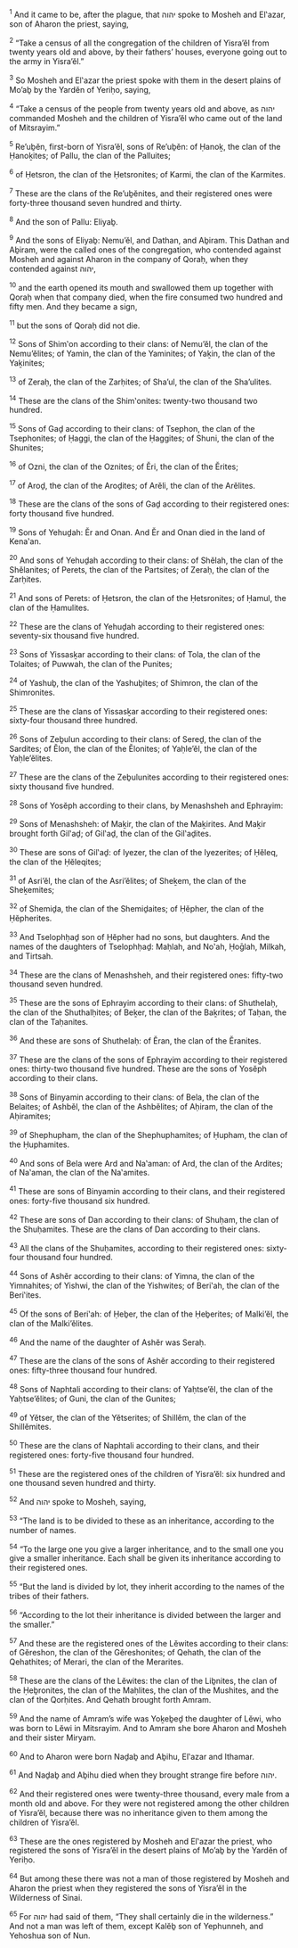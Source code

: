 <sup>1</sup> And it came to be, after the plague, that יהוה spoke to Mosheh and El‛azar, son of Aharon the priest, saying,

<sup>2</sup> “Take a census of all the congregation of the children of Yisra’ĕl from twenty years old and above, by their fathers’ houses, everyone going out to the army in Yisra’ĕl.”

<sup>3</sup> So Mosheh and El‛azar the priest spoke with them in the desert plains of Mo’aḇ by the Yardĕn of Yeriḥo, saying,

<sup>4</sup> “Take a census of the people from twenty years old and above, as יהוה commanded Mosheh and the children of Yisra’ĕl who came out of the land of Mitsrayim.”

<sup>5</sup> Re’uḇĕn, first-born of Yisra’ĕl, sons of Re’uḇĕn: of Ḥanoḵ, the clan of the Ḥanoḵites; of Pallu, the clan of the Palluites;

<sup>6</sup> of Ḥetsron, the clan of the Ḥetsronites; of Karmi, the clan of the Karmites.

<sup>7</sup> These are the clans of the Re’uḇĕnites, and their registered ones were forty-three thousand seven hundred and thirty.

<sup>8</sup> And the son of Pallu: Eliyaḇ.

<sup>9</sup> And the sons of Eliyaḇ: Nemu’ĕl, and Dathan, and Aḇiram. This Dathan and Aḇiram, were the called ones of the congregation, who contended against Mosheh and against Aharon in the company of Qoraḥ, when they contended against יהוה,

<sup>10</sup> and the earth opened its mouth and swallowed them up together with Qoraḥ when that company died, when the fire consumed two hundred and fifty men. And they became a sign,

<sup>11</sup> but the sons of Qoraḥ did not die.

<sup>12</sup> Sons of Shim‛on according to their clans: of Nemu’ĕl, the clan of the Nemu’ĕlites; of Yamin, the clan of the Yaminites; of Yaḵin, the clan of the Yaḵinites;

<sup>13</sup> of Zeraḥ, the clan of the Zarḥites; of Sha’ul, the clan of the Sha’ulites.

<sup>14</sup> These are the clans of the Shim‛onites: twenty-two thousand two hundred.

<sup>15</sup> Sons of Gaḏ according to their clans: of Tsephon, the clan of the Tsephonites; of Ḥaggi, the clan of the Ḥaggites; of Shuni, the clan of the Shunites;

<sup>16</sup> of Ozni, the clan of the Oznites; of Ĕri, the clan of the Ĕrites;

<sup>17</sup> of Aroḏ, the clan of the Aroḏites; of Arĕli, the clan of the Arĕlites.

<sup>18</sup> These are the clans of the sons of Gaḏ according to their registered ones: forty thousand five hundred.

<sup>19</sup> Sons of Yehuḏah: Ĕr and Onan. And Ĕr and Onan died in the land of Kena‛an.

<sup>20</sup> And sons of Yehuḏah according to their clans: of Shĕlah, the clan of the Shĕlanites; of Perets, the clan of the Partsites; of Zeraḥ, the clan of the Zarḥites.

<sup>21</sup> And sons of Perets: of Ḥetsron, the clan of the Ḥetsronites; of Ḥamul, the clan of the Ḥamulites.

<sup>22</sup> These are the clans of Yehuḏah according to their registered ones: seventy-six thousand five hundred.

<sup>23</sup> Sons of Yissasḵar according to their clans: of Tola, the clan of the Tolaites; of Puwwah, the clan of the Punites;

<sup>24</sup> of Yashuḇ, the clan of the Yashuḇites; of Shimron, the clan of the Shimronites.

<sup>25</sup> These are the clans of Yissasḵar according to their registered ones: sixty-four thousand three hundred.

<sup>26</sup> Sons of Zeḇulun according to their clans: of Sereḏ, the clan of the Sardites; of Ĕlon, the clan of the Ĕlonites; of Yaḥle’ĕl, the clan of the Yaḥle’ĕlites.

<sup>27</sup> These are the clans of the Zeḇulunites according to their registered ones: sixty thousand five hundred.

<sup>28</sup> Sons of Yosĕph according to their clans, by Menashsheh and Ephrayim:

<sup>29</sup> Sons of Menashsheh: of Maḵir, the clan of the Maḵirites. And Maḵir brought forth Gil‛aḏ; of Gil‛aḏ, the clan of the Gil‛aḏites.

<sup>30</sup> These are sons of Gil‛aḏ: of Iyezer, the clan of the Iyezerites; of Ḥĕleq, the clan of the Ḥĕleqites;

<sup>31</sup> of Asri’ĕl, the clan of the Asri’ĕlites; of Sheḵem, the clan of the Sheḵemites;

<sup>32</sup> of Shemiḏa, the clan of the Shemiḏaites; of Ḥĕpher, the clan of the Ḥĕpherites.

<sup>33</sup> And Tselophḥaḏ son of Ḥĕpher had no sons, but daughters. And the names of the daughters of Tselophḥaḏ: Maḥlah, and No‛ah, Ḥoḡlah, Milkah, and Tirtsah.

<sup>34</sup> These are the clans of Menashsheh, and their registered ones: fifty-two thousand seven hundred.

<sup>35</sup> These are the sons of Ephrayim according to their clans: of Shuthelaḥ, the clan of the Shuthalḥites; of Beḵer, the clan of the Baḵrites; of Taḥan, the clan of the Taḥanites.

<sup>36</sup> And these are sons of Shuthelaḥ: of Ĕran, the clan of the Ĕranites.

<sup>37</sup> These are the clans of the sons of Ephrayim according to their registered ones: thirty-two thousand five hundred. These are the sons of Yosĕph according to their clans.

<sup>38</sup> Sons of Binyamin according to their clans: of Bela, the clan of the Belaites; of Ashbĕl, the clan of the Ashbĕlites; of Aḥiram, the clan of the Aḥiramites;

<sup>39</sup> of Shephupham, the clan of the Shephuphamites; of Ḥupham, the clan of the Ḥuphamites.

<sup>40</sup> And sons of Bela were Ard and Na‛aman: of Ard, the clan of the Ardites; of Na‛aman, the clan of the Na‛amites.

<sup>41</sup> These are sons of Binyamin according to their clans, and their registered ones: forty-five thousand six hundred.

<sup>42</sup> These are sons of Dan according to their clans: of Shuḥam, the clan of the Shuḥamites. These are the clans of Dan according to their clans.

<sup>43</sup> All the clans of the Shuḥamites, according to their registered ones: sixty-four thousand four hundred.

<sup>44</sup> Sons of Ashĕr according to their clans: of Yimna, the clan of the Yimnahites; of Yishwi, the clan of the Yishwites; of Beri‛ah, the clan of the Beri‛ites.

<sup>45</sup> Of the sons of Beri‛ah: of Ḥeḇer, the clan of the Ḥeḇerites; of Malki’ĕl, the clan of the Malki’ĕlites.

<sup>46</sup> And the name of the daughter of Ashĕr was Seraḥ.

<sup>47</sup> These are the clans of the sons of Ashĕr according to their registered ones: fifty-three thousand four hundred.

<sup>48</sup> Sons of Naphtali according to their clans: of Yaḥtse’ĕl, the clan of the Yaḥtse’ĕlites; of Guni, the clan of the Gunites;

<sup>49</sup> of Yĕtser, the clan of the Yĕtserites; of Shillĕm, the clan of the Shillĕmites.

<sup>50</sup> These are the clans of Naphtali according to their clans, and their registered ones: forty-five thousand four hundred.

<sup>51</sup> These are the registered ones of the children of Yisra’ĕl: six hundred and one thousand seven hundred and thirty.

<sup>52</sup> And יהוה spoke to Mosheh, saying,

<sup>53</sup> “The land is to be divided to these as an inheritance, according to the number of names.

<sup>54</sup> “To the large one you give a larger inheritance, and to the small one you give a smaller inheritance. Each shall be given its inheritance according to their registered ones.

<sup>55</sup> “But the land is divided by lot, they inherit according to the names of the tribes of their fathers.

<sup>56</sup> “According to the lot their inheritance is divided between the larger and the smaller.”

<sup>57</sup> And these are the registered ones of the Lĕwites according to their clans: of Gĕreshon, the clan of the Gĕreshonites; of Qehath, the clan of the Qehathites; of Merari, the clan of the Merarites.

<sup>58</sup> These are the clans of the Lĕwites: the clan of the Liḇnites, the clan of the Ḥeḇronites, the clan of the Maḥlites, the clan of the Mushites, and the clan of the Qorḥites. And Qehath brought forth Amram.

<sup>59</sup> And the name of Amram’s wife was Yoḵeḇeḏ the daughter of Lĕwi, who was born to Lĕwi in Mitsrayim. And to Amram she bore Aharon and Mosheh and their sister Miryam.

<sup>60</sup> And to Aharon were born Naḏaḇ and Aḇihu, El‛azar and Ithamar.

<sup>61</sup> And Naḏaḇ and Aḇihu died when they brought strange fire before יהוה.

<sup>62</sup> And their registered ones were twenty-three thousand, every male from a month old and above. For they were not registered among the other children of Yisra’ĕl, because there was no inheritance given to them among the children of Yisra’ĕl.

<sup>63</sup> These are the ones registered by Mosheh and El‛azar the priest, who registered the sons of Yisra’ĕl in the desert plains of Mo’aḇ by the Yardĕn of Yeriḥo.

<sup>64</sup> But among these there was not a man of those registered by Mosheh and Aharon the priest when they registered the sons of Yisra’ĕl in the Wilderness of Sinai.

<sup>65</sup> For יהוה had said of them, “They shall certainly die in the wilderness.” And not a man was left of them, except Kalĕḇ son of Yephunneh, and Yehoshua son of Nun.

